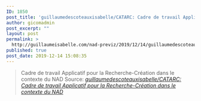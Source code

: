 ```yaml
---
ID: 1850
post_title: 'guillaumedescoteauxisabelle/CATARC: Cadre de travail Applicatif pour la Recherche-Création dans le contexte du NAD'
author: gicomadmin
post_excerpt: ""
layout: post
permalink: >
  http://guillaumeisabelle.com/nad-previz/2019/12/14/guillaumedescoteauxisabelle-catarc-cadre-de-travail-applicatif-pour-la-recherche-creation-dans-le-contexte-du-nad/
published: true
post_date: 2019-12-14 15:08:35
---
```

> Cadre de travail Applicatif pour la Recherche-Création dans le contexte du NAD Source: *[guillaumedescoteauxisabelle/CATARC: Cadre de travail Applicatif pour la Recherche-Création dans le contexte du NAD][1]*

 [1]: https://github.com/guillaumedescoteauxisabelle/CATARC